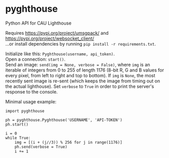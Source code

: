 # pyghthouse
Python API for CAU Lighthouse  

Requires https://pypi.org/project/umsgpack/ and https://pypi.org/project/websocket_client/  
...or install dependencies by running `pip install -r requirements.txt`.  

Initialize like this: `Pyghthouse(username, api_token)`.  
Open a connection: `start()`.  
Send an image: `send(img = None, verbose = False)`, where `img` is an iterable of integers from 0 to 255 of length 1176 (8-bit R, G and B values for every pixel, from left to right and top to bottom). If `img` is `None`, the most recently sent image is re-sent (which keeps the image from timing out on the actual lighthouse). Set `verbose` to `True` in order to print the server's response to the console.


Minimal usage example:
```
import pyghthouse

ph = pyghthouse.Pyghthouse('USERNAME', 'API-TOKEN')
ph.start()

i = 0
while True:
	img = [(i + (j//3)) % 256 for j in range(1176)]
	ph.send(verbose = True)
	i += 1
```
